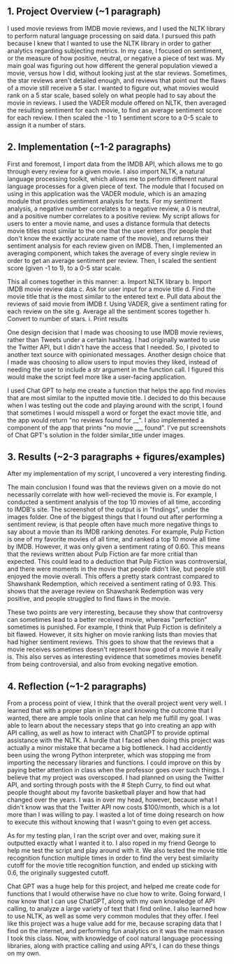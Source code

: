 ## 1. Project Overview (~1 paragraph)

I used movie reviews from IMDB movie reviews, and I used the NLTK library to perform natural language processing on said data. I pursued this path because I knew that I wanted to use the NLTK library in order to gather analytics regarding subjecting metrics. In my case, I focused on sentiment, or the measure of how positive, neutral, or negative a piece of text was. My main goal was figuring out how different the general population viewed a movie, versus how I did, without looking just at the star reviews. Sometimes, the star reviews aren't detailed enough, and reviews that point out the flaws of a movie still receive a 5 star. I wanted to figure out, what movies would rank on a 5 star scale, based solely on what people had to say about the movie in reviews. I used the VADER module offered on NLTK, then averaged the resulting sentiment for each movie, to find an average sentiment score for each review. I then scaled the -1 to 1 sentiment score to a 0-5 scale to assign it a number of stars. 

## 2. Implementation (~1-2 paragraphs)

First and foremost, I import data from the IMDB API, which allows me to go through every review for a given movie. I also import NLTK, a natural language processing toolkit, which allows me to perform different natural language processes for a given piece of text. The module that I focused on using in this application was the VADER module, which is an amazing module that provides sentiment analysis for texts. For my sentiment analysis, a negative number correlates to a negative review, a 0 is neutral, and a positive number correlates to a positive review. My script allows for users to enter a movie name, and uses a distance formula that detects movie titles most similar to the one that the user enters (for people that don't know the exactly accurate name of the movie), and returns their sentiment analysis for each review given on IMDB. Then, I implemented an averaging component, which takes the average of every single review in order to get an average sentiment per review. Then, I scaled the sentient score (given -1 to 1), to a 0-5 star scale. 


This all comes together in this manner:
a. Import NLTK library
b. Import IMDB movie review data
c. Ask for user input for a movie title
d. Find the movie title that is the most similar to the entered text
e. Pull data about the reviews of said movie from IMDB
f. Using VADER, give a sentiment rating for each review on the site
g. Average all the sentiment scores together
h. Convert to number of stars. 
i. Print results


One design decision that I made was choosing to use IMDB movie reviews, rather than Tweets under a certain hashtag. I had originally wanted to use the Twitter API, but I didn't have the access that I needed. So, I pivoted to another text source with opinionated messages. Another design choice that I made was choosing to allow users to input movies they liked, instead of needing the user to include a str argument in the function call. I figured this would make the script feel more like a user-facing application. 

I used Chat GPT to help me create a function that helps the app find movies that are most similar to the inputted movie title. I decided to do this because when I was testing out the code and playing around with the script, I found that sometimes I would misspell a word or forget the exact movie title, and the app would return "no reviews found for __". I also implemented a component of the app that prints "no movie ___ found". I've put screenshots of Chat GPT's solution in the folder similar_title under images. 

## 3. Results (~2-3 paragraphs + figures/examples)

After my implementation of my script, I uncovered a very interesting finding. 

The main conclusion I found was that the reviews given on a movie do not necessarily correlate with how well-recieved the movie is. For example, I conducted a sentiment analysis of the top 10 movies of all time, according to IMDB's site. The screenshot of the output is in "findings", under the images folder. One of the biggest things that I found out after performing a sentiment review, is that people often have much more negative things to say about a movie than its IMDB ranking denotes. For example, Pulp Fiction is one of my favorite movies of all time, and ranked a top 10 movie all time by IMDB. However, it was only given a sentiment rating of 0.60. This means that the reviews written about Pulp Fiction are far more critial than expected. This could lead to a deduction that Pulp Fiction was controversial, and there were moments in the movie that people didn't like, but people still enjoyed the movie overall. This offers a pretty stark contrast compared to Shawshank Redemption, which received a sentiment rating of 0.93. This shows that the average review on Shawshank Redemption was very positive, and people struggled to find flaws in the movie. 

These two points are very interesting, because they show that controversy can sometimes lead to a better received movie, whereas "perfection" sometimes is punished. For example, I think that Pulp Fiction is definitely a bit flawed. However, it sits higher on movie ranking lists than movies that had higher sentiment reviews. This goes to show that the reviews that a movie receives sometimes doesn't represent how good of a movie it really is. This also serves as interesting evidence that sometimes movies benefit from being controversial, and also from evoking negative emotion. 

## 4. Reflection (~1-2 paragraphs)

From a process point of view, I think that the overall project went very well. I learned that with a proper plan in place and knowing the outcome that I wanted, there are ample tools online that can help me fulfill my goal. I was able to learn about the necessary steps that go into creating an app with API calling, as well as how to interact with ChatGPT to provide optimal assistance with the NLTK. A hurdle that I faced when doing this project was actually a minor mistake that became a big bottleneck. I had accidently been using the wrong Python interpreter, which was stopping me from importing the necessary libraries and functions. I could improve on this by paying better attention in class when the professor goes over such things. I believe that my project was overscoped. I had planned on using the Twitter API, and sorting through posts with the # Steph Curry, to find out what people thought about my favorite basketball player and how that had changed over the years. I was in over my head, however, because what I didn't know was that the Twitter API now costs $100/month, which is a lot more than I was willing to pay. I wasted a lot of time doing research on how to execute this without knowing that I wasn't going to even get access. 

As for my testing plan, I ran the script over and over, making sure it outputted exactly what I wanted it to. I also roped in my friend George to help me test the script and play around with it. We also tested the movie title recognition function multiple times in order to find the very best similarity cutoff for the movie title recognition function, and ended up sticking with 0.6, the originally suggested cutoff. 

Chat GPT was a huge help for this project, and helped me create code for functions that I would otherwise have no clue how to write. Going forward, I now know that I can use ChatGPT, along with my own knowledge of API calling, to analyze a large variety of text that I find online. I also learned how to use NLTK, as well as some very common modules that they offer. I feel like this project was a huge value add for me, because scraping data that I find on the internet, and performing fun analytics on it was the main reason I took this class. Now, with knowledge of cool natural language processing libraries, along with practice calling and using API's, I can do these things on my own. 

